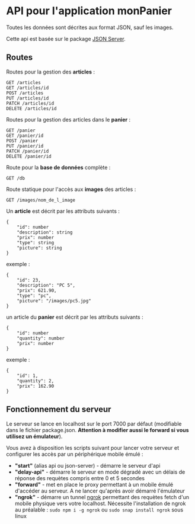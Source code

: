 # API pour l'application monPanier

Toutes les données sont décrites aux format JSON, sauf les images.

Cette api est basée sur le package [JSON Server](https://github.com/typicode/json-server).

## Routes
Routes pour la gestion des **articles** :

    GET /articles
    GET /articles/id
    POST /articles
    PUT /articles/id
    PATCH /articles/id
    DELETE /articles/id

Routes pour la gestion des articles dans le **panier** :

    GET /panier
    GET /panier/id
    POST /panier
    PUT /panier/id
    PATCH /panier/id
    DELETE /panier/id

Route pour la **base de données** complète :

    GET /db

Route statique pour l'accès aux **images** des articles :

    GET /images/nom_de_l_image

Un **article** est décrit par les attributs suivants :
```
{
    "id": number
    "description": string
    "prix": number
    "type": string
    "picture": string
}
```
exemple :
```
{
    "id": 23,
    "description": "PC 5",
    "prix": 621.90,
    "type": "pc",
    "picture": "/images/pc5.jpg"
}
```

un article du **panier** est décrit par les attributs suivants :
```
{
    "id": number
    "quantity": number
    "prix": number
}
```
exemple :
```
{
    "id": 1,
    "quantity": 2,
    "prix": 162.90
}
```

## Fonctionnement du serveur
Le serveur se lance en localhost sur le port 7000 par défaut (modifiable dans le fichier package.json. __Attention à modifier aussi le forward si vous utilisez un émulateur__).

Vous avez à disposition les scripts suivant pour lancer votre serveur et configurer les accès par un périphérique mobile émulé :

* **"start"** (alias api ou json-server) - démarre le serveur d'api
* **"delay-api"** - démarre le serveur en mode dégradé avec un délais de réponse des requètes compris entre 0 et 5 secondes
* **"forward"** - met en place le proxy permettant à un mobile émulé d'accéder au serveur. A ne lancer qu'après avoir démarré l'émulateur
* **"ngrok"** - démarre un tunnel [ngrok](https://ngrok.com/docs) permettant des requètes fetch d'un mobile physique vers votre localhost. Nécessite l'installation de ngrok au préalable : ```sudo npm i -g ngrok``` ou ```sudo snap install ngrok``` sous linux
